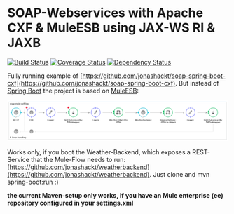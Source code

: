 # SOAP-Webservices with Apache CXF & MuleESB using JAX-WS RI & JAXB
[![Build Status](https://travis-ci.org/jonashackt/soap-mule-cxf.svg?branch=master)](https://travis-ci.org/jonashackt/soap-mule-cxf)
[![Coverage Status](https://coveralls.io/repos/jonashackt/soap-mule-cxf/badge.svg)](https://coveralls.io/r/jonashackt/soap-mule-cxf)
[![Dependency Status](https://www.versioneye.com/user/projects/56d7e97fd71695003886c467/badge.svg?style=flat)](https://www.versioneye.com/user/projects/56d7e97fd71695003886c467)

Fully running example of [https://github.com/jonashackt/soap-spring-boot-cxf](https://github.com/jonashackt/soap-spring-boot-cxf). But instead of [Spring Boot] the project is based on [MuleESB]:

![MuleFlow](https://github.com/jonashackt/soap-mule-cxf/blob/master/soap-mule-cxf.png)

Works only, if you boot the Weather-Backend, which exposes a REST-Service that the Mule-Flow needs to run: [https://github.com/jonashackt/weatherbackend](https://github.com/jonashackt/weatherbackend). Just clone and mvn spring-boot:run :)

**the current Maven-setup only works, if you have an Mule enterprise (ee) repository configured in your settings.xml**

[MuleESB]:https://www.mulesoft.com/resources/esb/what-mule-esb
[Spring Boot]:http://projects.spring.io/spring-boot/